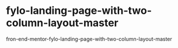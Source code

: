 # fylo-landing-page-with-two-column-layout-master
fron-end-mentor-fylo-landing-page-with-two-column-layout-master
